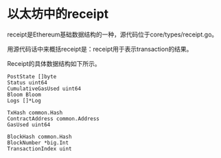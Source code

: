 # 以太坊中的receipt

receipt是Ethereum基础数据结构的一种，源代码位于core/types/receipt.go。

用源代码话中来概括receipt是：receipt用于表示transaction的结果。

Receipt的具体数据结构如下所示。

    PostState []byte
    Status uint64
    CumulativeGasUsed uint64
    Bloom Bloom
    Logs []*Log

    TxHash common.Hash
    ContractAddress common.Address
    GasUsed uint64

    BlockHash common.Hash
    BlockNumber *big.Int
    TransactionIndex uint
